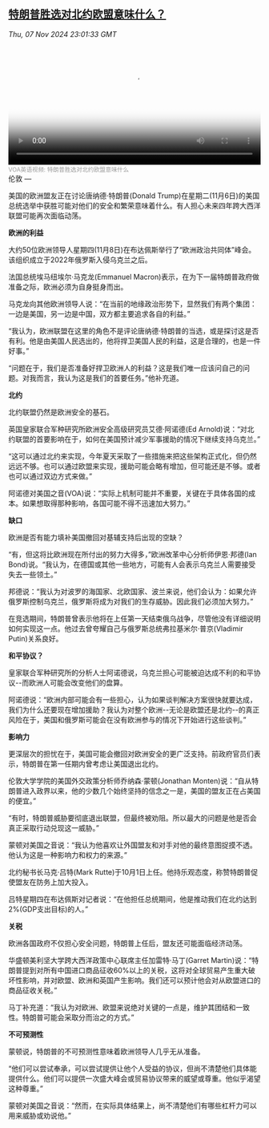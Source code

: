 <!--1731022743000-->
[特朗普胜选对北约欧盟意味什么？](https://www.voachinese.com/a/what-does-trumps-election-mean-for-nato-and-europe-20241107/7855821.html)
------

<div><i>Thu, 07 Nov 2024 23:01:33 GMT</i></div><video poster="https://images.weserv.nl?url=gdb.voanews.com/01618ec7-3ace-4430-8611-e756d317ccbd_tv_b1_r1_s_w900.jpg" src="https://voa-video-ns.akamaized.net/pangeavideo/2024/11/0/01/01618ec7-3ace-4430-8611-e756d317ccbd_240p.mp4" style="width:100%" controls></video><div><small style="color: #999;">VOA英语视频: 特朗普胜选对北约欧盟意味什么</small></div>伦敦 — <p>美国的欧洲盟友正在讨论唐纳德·特朗普(Donald Trump)在星期二(11月6日)的美国总统选举中获胜可能对他们的安全和繁荣意味着什么。有人担心未来四年跨大西洋联盟可能再次面临动荡。</p><p><strong>欧洲的利益</strong></p><p>大约50位欧洲领导人星期四(11月8日)在布达佩斯举行了“欧洲政治共同体”峰会。该组织成立于2022年俄罗斯入侵乌克兰之后。</p><p>法国总统埃马纽埃尔·马克龙(Emmanuel Macron)表示，在为下一届特朗普政府做准备之际，欧洲必须为自身挺身而出。</p><p>马克龙向其他欧洲领导人说：“在当前的地缘政治形势下，显然我们有两个集团：一边是美国，另一边是中国，双方都主要追求各自的利益。”</p><p>“我认为，欧洲联盟在这里的角色不是评论唐纳德·特朗普的当选，或是探讨这是否有利。他是由美国人民选出的，他将捍卫美国人民的利益，这是合理的，也是一件好事。”</p><p>“问题在于，我们是否准备好捍卫欧洲人的利益？这是我们唯一应该问自己的问题。对我而言，我认为这是我们的首要任务。”他补充道。</p><p><strong>北约</strong></p><p>北约联盟仍然是欧洲安全的基石。</p><p>英国皇家联合军种研究所欧洲安全高级研究员艾德·阿诺德(Ed Arnold)说：“对北约联盟的首要影响在于，如何在美国预计减少军事援助的情况下继续支持乌克兰。”</p><p>“这可以通过北约来实现，今年夏天采取了一些措施来把这些架构正式化，但仍然远远不够。也可以通过欧盟来实现，援助可能会略有增加，但可能还是不够。或者也可以通过双边方式来做。”</p><p>阿诺德对美国之音(VOA)说：“实际上机制可能并不重要，关键在于具体各国的成本。如果想取得那种影响，各国可能不得不迅速加大努力。”</p><p><strong>缺口</strong></p><p>欧洲是否有能力填补美国撤回对基辅支持后出现的空缺？</p><p>“有，但这将比欧洲现在所付出的努力大得多，”欧洲改革中心分析师伊恩·邦德(Ian Bond)说。“我认为，在德国或其他一些地方，可能有人会表示乌克兰人需要接受失去一些领土。”</p><p>邦德说：“我认为对波罗的海国家、北欧国家、波兰来说，他们会认为：如果允许俄罗斯控制乌克兰，俄罗斯将成为对我们的生存威胁。因此我们必须加大努力。”</p><p>在竞选期间，特朗普曾表示他将在上任第一天结束俄乌战争，尽管他没有详细说明如何实现这一点。他过去曾夸耀自己与俄罗斯总统弗拉基米尔·普京(Vladimir Putin)关系良好。</p><p><strong>和平协议？</strong></p><p>皇家联合军种研究所的分析人士阿诺德说，乌克兰担心可能被迫达成不利的和平协议--而欧洲人可能会改变他们的盘算。</p><p>阿诺德说：“欧洲内部可能会有一些担心，认为如果谈判解决方案很快就要达成，我们为什么还要现在增加援助？我认为对整个欧洲--无论是欧盟还是北约--的真正风险在于，美国和俄罗斯可能会在没有欧洲参与的情况下开始进行这些谈判。”</p><p><strong>影响力</strong></p><p>更深层次的担忧在于，美国可能会撤回对欧洲安全的更广泛支持。前政府官员们表示，特朗普在第一任期内曾考虑让美国退出北约。</p><p>伦敦大学学院的美国外交政策分析师乔纳森·蒙顿(Jonathan Monten)说：“自从特朗普进入政界以来，他的少数几个始终坚持的信念之一是，美国的盟友正在占美国的便宜。”</p><p>“有时，特朗普威胁要彻底退出联盟，但最终被劝阻。所以最大的问题是他是否会真正采取行动兑现这一威胁。”</p><p>蒙顿对美国之音说：“我认为他喜欢让外国盟友和对手对他的最终意图捉摸不透。他认为这是一种影响力和权力的来源。”</p><p>北约秘书长马克·吕特(Mark Rutte)于10月1日上任。他持乐观态度，称赞特朗普促使盟友在防务上加大投入。</p><p>吕特星期四在布达佩斯对记者说：“在他担任总统期间，他是推动我们在北约达到2%(GDP支出目标)的人。”</p><p><strong>关税</strong></p><p>欧洲各国政府不仅担心安全问题，特朗普上任后，盟友还可能面临经济动荡。</p><p>华盛顿美利坚大学跨大西洋政策中心联席主任加雷特·马丁(Garret Martin)说：“特朗普提到对所有中国进口商品征收60%以上的关税，这将对全球贸易产生重大破坏性影响，并对欧盟、欧洲和英国产生影响。我们还可以预计他会对从欧盟进口的商品征收关税。”</p><p>马丁补充道：“我认为对欧洲、欧盟来说绝对关键的一点是，维护其团结和一致性。特朗普可能会采取分而治之的方式。”</p><p><strong>不可预测性</strong></p><p>蒙顿说，特朗普的不可预测性意味着欧洲领导人几乎无从准备。</p><p>“他们可以尝试奉承，可以尝试提供让他个人受益的协议，但尚不清楚他们具体能提供什么。他们可以提供一次盛大峰会或贸易协议带来的威望或尊重。他似乎渴望这种尊重。”</p><p>蒙顿对美国之音说：“然而，在实际具体结果上，尚不清楚他们有哪些杠杆力可以用来威胁或劝说他。”</p>
